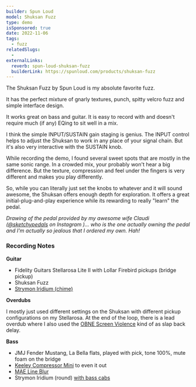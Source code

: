 ```yaml
---
builder: Spun Loud
model: Shuksan Fuzz
type: demo
isSponsored: true
date: 2022-11-06
tags:
  - fuzz
relatedSlugs:
  -
externalLinks:
  reverb: spun-loud-shuksan-fuzz
  builderLink: https://spunloud.com/products/shuksan-fuzz
---
```


The Shuksan Fuzz by Spun Loud is my absolute favorite fuzz.

It has the perfect mixture of gnarly textures, punch, spitty velcro fuzz and simple interface design.

It works great on bass and guitar. It is easy to record with and doesn't require much (if any) EQing to sit well in a mix.

I think the simple INPUT/SUSTAIN gain staging is genius. The INPUT control helps to adjust the Shuksan to work in any place of your signal chain. But it's also very interactive with the SUSTAIN knob.

While recording the demo, I found several sweet spots that are mostly in the same sonic range. In a crowded mix, your probably won't hear a big difference. But the texture, compression and feel under the fingers is very different and makes you play differently.

So, while you can literally just set the knobs to whatever and it will sound awesome, the Shuksan offers enough depth for exploration. It offers a great initial-plug-and-play experience while its rewarding to really "learn" the pedal.

_Drawing of the pedal provided by my awesome wife Claudi ([@sketchypedals](https://www.instagram.com/sketchypedals/) on Instagram )... who is the one actually owning the pedal and I'm actually so jealous that I ordered my own. Hah!_

### Recording Notes

**Guitar**

- Fidelity Guitars Stellarosa Lite II with Lollar Firebird pickups (bridge pickup)
- Shuksan Fuzz
- [Strymon Iridium (chime)](/demos/strymon-iridium)

**Overdubs**

I mostly just used different settings on the Shuksan with different pickup configurations on my Stellarosa. At the end of the loop, there is a lead overdub where I also used the [OBNE Screen Violence](/demos/old-blood-noise-endeavors-screen-violence) kind of as slap back delay.

**Bass**

- JMJ Fender Mustang, La Bella flats, played with pick, tone 100%, mute foam on the bridge
- [Keeley Compressor Mini](/demos/keeley-electronics-compressor-mini) to even it out
- [MAE Line Blur](/demos/mask-audio-electronics-line-blur)
- Strymon Iridium (round) [with bass cabs](/posts/strymon-iridium-bass-ownhammer-ir/)
